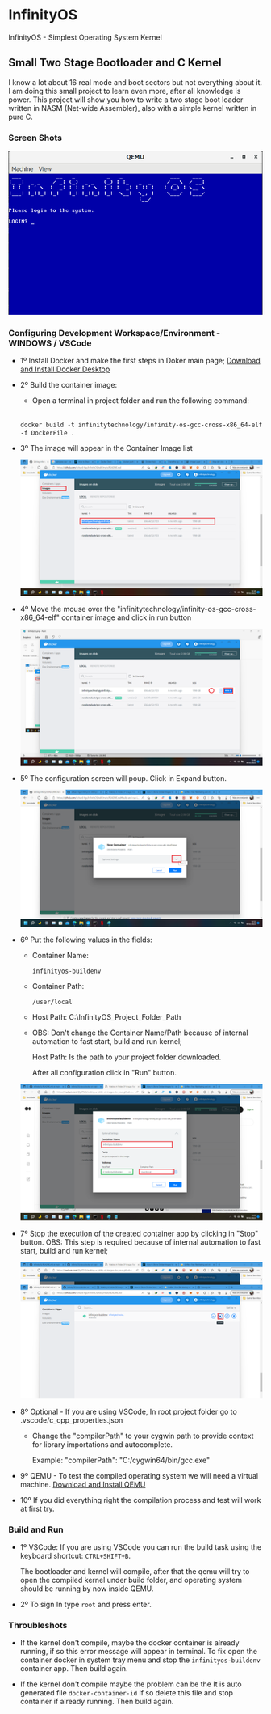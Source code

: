# InfinityOS
InfinityOS - Simplest Operating System Kernel

## Small Two Stage Bootloader and C Kernel

I know a lot about 16 real mode and boot sectors but not everything about it. I
am doing this small project to learn even more, after all knowledge is power. This
project will show you how to write a two stage boot loader written in NASM (Net-wide Assembler), also with a simple kernel
written in pure C.

### Screen Shots  
![screenshot1](docs/os/screenshot7.png)


### Configuring Development Workspace/Environment - WINDOWS / VSCode
- 1º Install Docker and make the first steps in Doker main page;
  [Download and Install Docker Desktop](https://www.docker.com/products/docker-desktop/)
- 2º Build the container image:
     - Open a terminal in project folder and run the following command:
     <br/>
     
      docker build -t infinitytechnology/infinity-os-gcc-cross-x86_64-elf -f DockerFile .
     
- 3º The image will appear in the Container Image list

    ![screenshot1](docs/docker/screenshot1.png)
    
- 4º Move the mouse over the "infinitytechnology/infinity-os-gcc-cross-x86_64-elf" container image and click in run button

    ![screenshot2](docs/docker/screenshot2.png)
    
- 5º The configuration screen will poup. Click in Expand button.

    ![screenshot3](docs/docker/screenshot3.png)
    
- 6º Put the following values in the fields:
    - Container Name: 
        
          infinityos-buildenv
        
    - Container Path: 
 
          /user/local
        
    - Host Path: C:\InfinityOS_Project_Folder_Path
    - OBS: Don't change the Container Name/Path because of internal automation to fast start, build and run kernel;

      Host Path: Is the path to your project folder downloaded.
      
      After all configuration click in "Run" button.

  ![screenshot4](docs/docker/screenshot4.png)
    
- 7º Stop the execution of the created container app by clicking in "Stop" button.
  OBS: This step is required because of internal automation to fast start, build and run kernel;
  
  ![screenshot5](docs/docker/screenshot5.png)

- 8º Optional - If you are using VSCode, In root project folder go to .vscode/c_cpp_properties.json
    - Change the "compilerPath" to your cygwin path to provide context for library importations and autocomplete.

      Example: "compilerPath": "C:/cygwin64/bin/gcc.exe"

- 9º QEMU - To test the compiled operating system we will need a virtual machine. [Download and Install QEMU](https://www.qemu.org/download/)

- 10º If you did everything right the compilation process and test will work at first try.

### Build and Run

- 1º VSCode: If you are using VSCode you can run the build task using the keyboard shortcut: `CTRL+SHIFT+B`.

   The bootloader and kernel will compile, after that the qemu will try to open the compiled kernel under build folder, and operating system should be running by now inside QEMU.

- 2º To sign In type `root` and press enter.


### Throubleshots

- If the kernel don't compile, maybe the docker container is already running, if so this error message will appear in terminal. To fix open the container docker in system tray menu and stop the `infinityos-buildenv` container app. Then build again.

- If the kernel don't compile maybe the problem can be the It is auto generated file `docker-container-id` if so delete this file and stop container if already running. Then build again.

